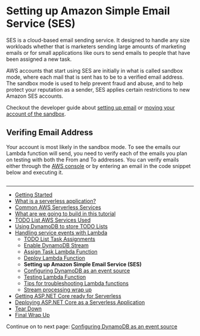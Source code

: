 # Setting up Amazon Simple Email Service (SES)

SES is a cloud-based email sending service. It designed to handle any size workloads whether that is marketers
sending large amounts of marketing emails or for small applications like ours to send emails to people that 
have been assigned a new task.

AWS accounts that start using SES are initially in what is called sandbox mode, where each mail that is sent has to be
to a verified email address. The sandbox mode is used to help prevent fraud and abuse, and to help protect your reputation 
as a sender, SES applies certain restrictions to new Amazon SES accounts.

Checkout the developer guide about <a href="https://docs.aws.amazon.com/ses/latest/DeveloperGuide/setting-up-email.html" target="_blank">setting up email</a> or <a href="https://docs.aws.amazon.com/ses/latest/DeveloperGuide/request-production-access.html" target="_blank">moving your account of the sandbox</a>.

## Verifing Email Address

Your account is most likely in the sandbox mode. To see the emails our Lambda function will send, you
need to verify each of the emails you plan on testing with both the From and To addresses. You can verify
emails either through the <a href="https://console.aws.amazon.com/ses/home?region=us-east-1#verified-senders-email:" target="_blank">AWS console</a> or by entering an email in the code snippet below and executing it.

```cs --source-file ../Snippets/SESSnippets.cs --project ../Snippets/Snippets.csproj --region send_verification_email
```

<!-- Generated Navigation -->
---

* [Getting Started](../GettingStarted.md)
* [What is a serverless application?](../WhatIsServerless.md)
* [Common AWS Serverless Services](../CommonServerlessServices.md)
* [What are we going to build in this tutorial](../WhatAreWeBuilding.md)
* [TODO List AWS Services Used](../TODOListServices.md)
* [Using DynamoDB to store TODO Lists](../DynamoDBModule/WhatIsDynamoDB.md)
* [Handling service events with Lambda](../StreamProcessing/ServiceEvents.md)
  * [TODO List Task Assignments](../StreamProcessing/TODOTaskListAssignment.md)
  * [Enable DynamoDB Stream](../StreamProcessing/EnableDynamoDBStream.md)
  * [Assign Task Lambda Function](../StreamProcessing/LookAtLambdaFunction.md)
  * [Deploy Lambda Function](../StreamProcessing/DeployLambdaFunction.md)
  * **Setting up Amazon Simple Email Service (SES)**
  * [Configuring DynamoDB as an event source](../StreamProcessing/ConfigureLambdaEventSource.md)
  * [Testing Lambda Function](../StreamProcessing/TestingLambdaFunction.md)
  * [Tips for troubleshooting Lambda functions](../StreamProcessing/TroubleshootingLambda.md)
  * [Stream processing wrap up](../StreamProcessing/StreamProcessingWrapup.md)
* [Getting ASP.NET Core ready for Serverless](../ASP.NETCoreFrontend/TheFrontend.md)
* [Deploying ASP.NET Core as a Serverless Application](../DeployingFrontend/DeployingFrontend.md)
* [Tear Down](../TearDown.md)
* [Final Wrap Up](../FinalWrapup.md)

Continue on to next page: [Configuring DynamoDB as an event source](../StreamProcessing/ConfigureLambdaEventSource.md)

